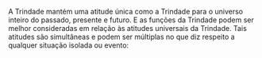 ﻿A Trindade mantém uma atitude única como a Trindade para o universo inteiro do passado, presente e futuro. E as funções da Trindade podem ser melhor consideradas em relação às atitudes universais da Trindade. Tais atitudes são simultâneas e podem ser múltiplas no que diz respeito a qualquer situação isolada ou evento: